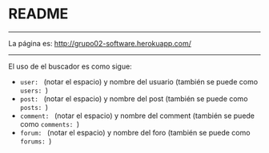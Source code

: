 # README

----

La página es: http://grupo02-software.herokuapp.com/


----

El uso de el buscador es como sigue:

- ```user: ``` (notar el espacio) y nombre del usuario (también se puede como ```users: ```)
- ```post: ``` (notar el espacio) y nombre del post (también se puede como ```posts: ```)
- ```comment: ``` (notar el espacio) y nombre del comment (también se puede como ```comments: ```)
- ```forum: ``` (notar el espacio) y nombre del foro (también se puede como ```forums: ```)